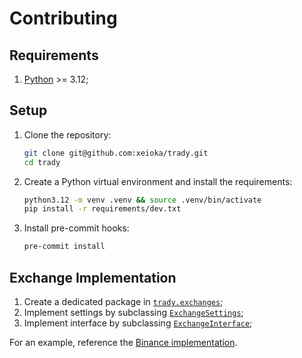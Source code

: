# Contributing

## Requirements

1. [Python](https://www.python.org) >= 3.12;

## Setup

1. Clone the repository:

    ```sh
    git clone git@github.com:xeioka/trady.git
    cd trady
    ```

2. Create a Python virtual environment and install the requirements:

    ```sh
    python3.12 -m venv .venv && source .venv/bin/activate
    pip install -r requirements/dev.txt
    ```

3. Install pre-commit hooks:

    ```sh
    pre-commit install
    ```

## Exchange Implementation

1. Create a dedicated package in [`trady.exchanges`](/trady/exchanges/);
2. Implement settings by subclassing [`ExchangeSettings`](/trady/settings.py);
3. Implement interface by subclassing [`ExchangeInterface`](/trady/interface.py);

For an example, reference the [Binance implementation](/trady/exchanges/binance/).
